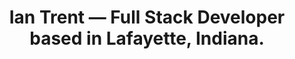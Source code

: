 ---
title: 'Ian Trent &mdash; Full Stack Developer based in Lafayette, Indiana.'
tagline: 'Focused on building compelling websites, and engineering innovative web applications.'
button: 'Learn more about me'
---